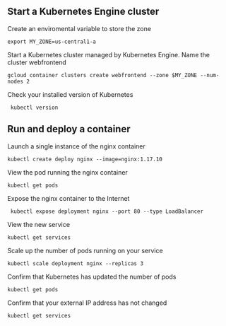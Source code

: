 ##  Start a Kubernetes Engine cluster  

Create an enviromental variable to store the zone  

``` export MY_ZONE=us-central1-a ```   

Start a Kubernetes cluster managed by Kubernetes Engine. Name the cluster webfrontend  

``` gcloud container clusters create webfrontend --zone $MY_ZONE --num-nodes 2 ```  

Check your installed version of Kubernetes  

``` kubectl version```  

## Run and deploy a container    

Launch a single instance of the nginx container 

``` kubectl create deploy nginx --image=nginx:1.17.10 ```  

View the pod running the nginx container  

``` kubectl get pods ```  

Expose the nginx container to the Internet  

``` kubectl expose deployment nginx --port 80 --type LoadBalancer```  

View the new service  

``` kubectl get services ``` 

Scale up the number of pods running on your service   

``` kubectl scale deployment nginx --replicas 3 ```  

Confirm that Kubernetes has updated the number of pods  

``` kubectl get pods ```  

Confirm that your external IP address has not changed  

``` kubectl get services ```
